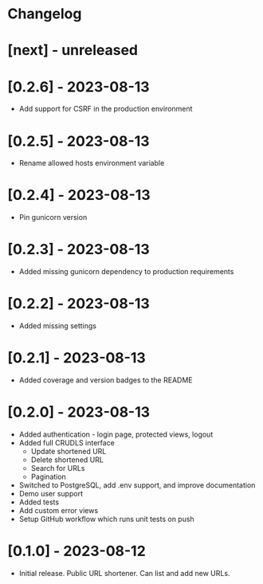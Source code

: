 # Changelog

# [next] - unreleased

# [0.2.6] - 2023-08-13
- Add support for CSRF in the production environment

# [0.2.5] - 2023-08-13
- Rename allowed hosts environment variable

# [0.2.4] - 2023-08-13
- Pin gunicorn version

# [0.2.3] - 2023-08-13
- Added missing gunicorn dependency to production requirements

# [0.2.2] - 2023-08-13
- Added missing settings

# [0.2.1] - 2023-08-13
- Added coverage and version badges to the README

# [0.2.0] - 2023-08-13
- Added authentication - login page, protected views, logout
- Added full CRUDLS interface
  - Update shortened URL
  - Delete shortened URL
  - Search for URLs
  - Pagination
- Switched to PostgreSQL, add .env support, and improve documentation
- Demo user support
- Added tests
- Add custom error views
- Setup GitHub workflow which runs unit tests on push

# [0.1.0] - 2023-08-12
- Initial release. Public URL shortener. Can list and add new URLs.
